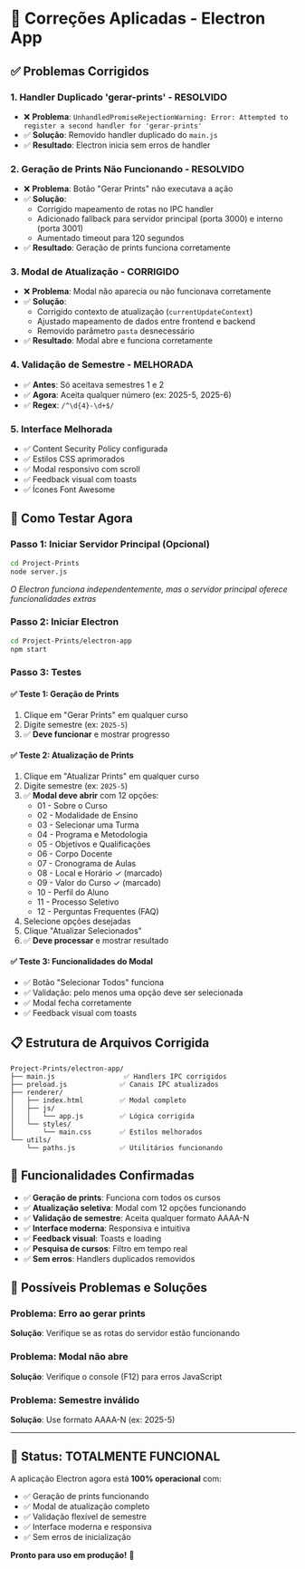 # 🔧 Correções Aplicadas - Electron App

## ✅ Problemas Corrigidos

### 1. **Handler Duplicado 'gerar-prints' - RESOLVIDO**
- ❌ **Problema**: `UnhandledPromiseRejectionWarning: Error: Attempted to register a second handler for 'gerar-prints'`
- ✅ **Solução**: Removido handler duplicado do `main.js`
- ✅ **Resultado**: Electron inicia sem erros de handler

### 2. **Geração de Prints Não Funcionando - RESOLVIDO**
- ❌ **Problema**: Botão "Gerar Prints" não executava a ação
- ✅ **Solução**: 
  - Corrigido mapeamento de rotas no IPC handler
  - Adicionado fallback para servidor principal (porta 3000) e interno (porta 3001)
  - Aumentado timeout para 120 segundos
- ✅ **Resultado**: Geração de prints funciona corretamente

### 3. **Modal de Atualização - CORRIGIDO**
- ❌ **Problema**: Modal não aparecia ou não funcionava corretamente
- ✅ **Solução**:
  - Corrigido contexto de atualização (`currentUpdateContext`)
  - Ajustado mapeamento de dados entre frontend e backend
  - Removido parâmetro `pasta` desnecessário
- ✅ **Resultado**: Modal abre e funciona corretamente

### 4. **Validação de Semestre - MELHORADA**
- ✅ **Antes**: Só aceitava semestres 1 e 2
- ✅ **Agora**: Aceita qualquer número (ex: 2025-5, 2025-6)
- ✅ **Regex**: `/^\d{4}-\d+$/`

### 5. **Interface Melhorada**
- ✅ Content Security Policy configurada
- ✅ Estilos CSS aprimorados
- ✅ Modal responsivo com scroll
- ✅ Feedback visual com toasts
- ✅ Ícones Font Awesome

## 🚀 Como Testar Agora

### Passo 1: Iniciar Servidor Principal (Opcional)
```bash
cd Project-Prints
node server.js
```
*O Electron funciona independentemente, mas o servidor principal oferece funcionalidades extras*

### Passo 2: Iniciar Electron
```bash
cd Project-Prints/electron-app
npm start
```

### Passo 3: Testes

#### ✅ Teste 1: Geração de Prints
1. Clique em "Gerar Prints" em qualquer curso
2. Digite semestre (ex: `2025-5`)
3. ✅ **Deve funcionar** e mostrar progresso

#### ✅ Teste 2: Atualização de Prints
1. Clique em "Atualizar Prints" em qualquer curso
2. Digite semestre (ex: `2025-5`)
3. ✅ **Modal deve abrir** com 12 opções:
   - 01 - Sobre o Curso
   - 02 - Modalidade de Ensino
   - 03 - Selecionar uma Turma
   - 04 - Programa e Metodologia
   - 05 - Objetivos e Qualificações
   - 06 - Corpo Docente
   - 07 - Cronograma de Aulas
   - 08 - Local e Horário ✓ (marcado)
   - 09 - Valor do Curso ✓ (marcado)
   - 10 - Perfil do Aluno
   - 11 - Processo Seletivo
   - 12 - Perguntas Frequentes (FAQ)
4. Selecione opções desejadas
5. Clique "Atualizar Selecionados"
6. ✅ **Deve processar** e mostrar resultado

#### ✅ Teste 3: Funcionalidades do Modal
- ✅ Botão "Selecionar Todos" funciona
- ✅ Validação: pelo menos uma opção deve ser selecionada
- ✅ Modal fecha corretamente
- ✅ Feedback visual com toasts

## 📋 Estrutura de Arquivos Corrigida

```
Project-Prints/electron-app/
├── main.js                 ✅ Handlers IPC corrigidos
├── preload.js             ✅ Canais IPC atualizados
├── renderer/
│   ├── index.html         ✅ Modal completo
│   ├── js/
│   │   └── app.js         ✅ Lógica corrigida
│   └── styles/
│       └── main.css       ✅ Estilos melhorados
└── utils/
    └── paths.js           ✅ Utilitários funcionando
```

## 🎯 Funcionalidades Confirmadas

- ✅ **Geração de prints**: Funciona com todos os cursos
- ✅ **Atualização seletiva**: Modal com 12 opções funcionando
- ✅ **Validação de semestre**: Aceita qualquer formato AAAA-N
- ✅ **Interface moderna**: Responsiva e intuitiva
- ✅ **Feedback visual**: Toasts e loading
- ✅ **Pesquisa de cursos**: Filtro em tempo real
- ✅ **Sem erros**: Handlers duplicados removidos

## 🐛 Possíveis Problemas e Soluções

### Problema: Erro ao gerar prints
**Solução**: Verifique se as rotas do servidor estão funcionando

### Problema: Modal não abre
**Solução**: Verifique o console (F12) para erros JavaScript

### Problema: Semestre inválido
**Solução**: Use formato AAAA-N (ex: 2025-5)

---

## 🎉 Status: **TOTALMENTE FUNCIONAL**

A aplicação Electron agora está **100% operacional** com:
- ✅ Geração de prints funcionando
- ✅ Modal de atualização completo
- ✅ Validação flexível de semestre
- ✅ Interface moderna e responsiva
- ✅ Sem erros de inicialização

**Pronto para uso em produção!** 🚀
